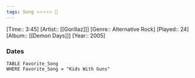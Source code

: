 ```yaml
---
tags: Song ⭐⭐⭐⭐⭐ 💛
---
```

[Time:: 3:45]
[Artist:: [[Gorillaz]]]
[Genre:: Alternative Rock]
[Played:: 24]
[Album:: [[Demon Days]]]
[Year:: 2005]
### Dates
````dataview
TABLE Favorite_Song
WHERE Favorite_Song = "Kids With Guns"
````